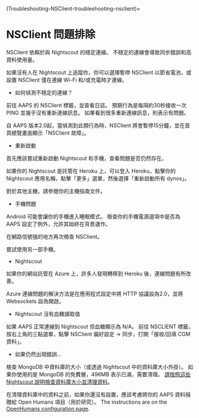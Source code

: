 (Troubleshooting-NSClient-troubleshooting-nsclient)=

# NSClient 問題排除

NSClient 依賴於與 Nightscout 的穩定連線。 不穩定的連線會導致同步錯誤和高資料使用量。

如果沒有人在 Nightscout 上追蹤你，你可以選擇暫停 NSClient 以節省電池，或設置 NSClient 僅在連線 Wi-Fi 和/或充電時才連線。

* 如何偵測不穩定的連線？

前往 AAPS 的 NSClient 標籤，並查看日誌。 預期行為是每隔約30秒接收一次 PING 並幾乎沒有重新連線訊息。 如果看到很多重新連線訊息，則表示有問題。

自 AAPS 版本2.0起，當偵測到此類行為時，NSClient 將會暫停15分鐘，並在首頁總覽畫面顯示「NSClient 故障」。

* 重新啟動

首先應該嘗試重新啟動 Nightscout 和手機，查看問題是否仍然存在。

如果你的 Nightscout 是託管在 Heroku 上，可以登入 Heroku，點擊你的 Nightscout 應用名稱，點擊「更多」選單，然後選擇「重新啟動所有 dynos」。

對於其他主機，請參閱你的主機指南文件。

* 手機問題

Android 可能會讓你的手機進入睡眠模式。 檢查你的手機電源選項中是否為 AAPS 設定了例外，允許其始終在背景運作。

在網路信號強的地方再次檢查 NSClient。

嘗試使用另一部手機。

* Nightscout

如果你的網站託管在 Azure 上，許多人發現轉移到 Heroku 後，連線問題有所改善。

Azure 連線問題的解決方法是在應用程式設定中將 HTTP 協議設為2.0，並將 Websockets 設為開啟。

* Nightscout 沒有血糖讀取值

如果 AAPS 正常連線到 Nightscout 但血糖顯示為 N/A。 前往 NSCLIENT 標籤，按右上角的三點選單，點擊 NSClient 偏好設定 -> 同步，打開「接收/回填 CGM 資料」。

* 如果仍然出現錯誤…

檢查 MongoDB 中資料庫的大小（或透過 Nightscout 中的資料庫大小外掛）。 如果你使用的是 MongoDB 的免費層，496MB 表示已滿，需要清理。 [請按照這些 Nightscout 說明檢查資料庫大小並清理資料](https://nightscout.github.io/troubleshoot/troublehoot/#database-full)。

在清理資料庫中的資料之前，如果你還沒有設置，應該考慮將你的 AAPS 資料捐贈給 Open Humans 項目（用於研究）。 The instructions are on the [OpenHumans configuration page](../SupportingAaps/OpenHumans.md).